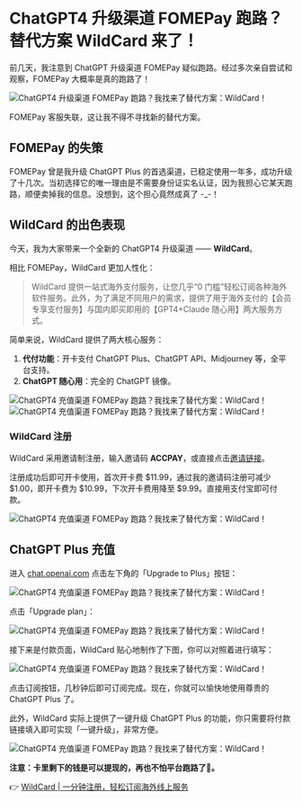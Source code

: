 # ChatGPT4 升级渠道 FOMEPay 跑路？替代方案 WildCard 来了！

前几天，我注意到 ChatGPT 升级渠道 FOMEPay 疑似跑路。经过多次亲自尝试和观察，FOMEPay 大概率是真的跑路了！

![ChatGPT4 升级渠道 FOMEPay 跑路？我找来了替代方案：WildCard！](https://bbtdd.com/img/6104317295522330.webp!large)

FOMEPay 客服失联，这让我不得不寻找新的替代方案。

## FOMEPay 的失策

FOMEPay 曾是我升级 ChatGPT Plus 的首选渠道，已稳定使用一年多，成功升级了十几次。当初选择它的唯一理由是不需要身份证实名认证，因为我担心它某天跑路，顺便卖掉我的信息。没想到，这个担心竟然成真了 -_-！

## WildCard 的出色表现

今天，我为大家带来一个全新的 ChatGPT4 升级渠道 —— **WildCard**。

相比 FOMEPay，WildCard 更加人性化：

> WildCard 提供一站式海外支付服务，让您几乎“0 门槛”轻松订阅各种海外软件服务。此外，为了满足不同用户的需求，提供了用于海外支付的【会员专享支付服务】与国内即买即用的【GPT4+Claude 随心用】两大服务方式。

简单来说，WildCard 提供了两大核心服务：

1. **代付功能**：开卡支付 ChatGPT Plus、ChatGPT API、Midjourney 等，全平台支持。
2. **ChatGPT 随心用**：完全的 ChatGPT 镜像。

![ChatGPT4 充值渠道 FOMEPay 跑路？我找来了替代方案：WildCard！](https://bbtdd.com/img/2217264132.webp!large)
![ChatGPT4 充值渠道 FOMEPay 跑路？我找来了替代方案：WildCard！](https://bbtdd.com/img/30790960.webp!large)

### WildCard 注册

WildCard 采用邀请制注册，输入邀请码 **ACCPAY**，或直接点击[邀请链接](https://bbtdd.com/WildCard)。

注册成功后即可开卡使用，首次开卡费 $11.99，通过我的邀请码注册可减少 $1.00，即开卡费为 $10.99，下次开卡费用降至 $9.99。直接用支付宝即可付款。

![ChatGPT4 充值渠道 FOMEPay 跑路？我找来了替代方案：WildCard！](https://bbtdd.com/img/8830222225.webp!large)

## ChatGPT Plus 充值

进入 [chat.openai.com](https://chat.openai.com/) 点击左下角的「Upgrade to Plus」按钮：

![ChatGPT4 充值渠道 FOMEPay 跑路？我找来了替代方案：WildCard！](https://bbtdd.com/img/764138739.webp!large)

点击「Upgrade plan」：

![ChatGPT4 充值渠道 FOMEPay 跑路？我找来了替代方案：WildCard！](https://bbtdd.com/img/7166423151093.webp!large)

接下来是付款页面，WildCard 贴心地制作了下图，你可以对照着进行填写：

![ChatGPT4 充值渠道 FOMEPay 跑路？我找来了替代方案：WildCard！](https://bbtdd.com/img/76291251053.webp!large)

点击订阅按钮，几秒钟后即可订阅完成。现在，你就可以愉快地使用尊贵的 ChatGPT Plus 了。

此外，WildCard 实际上提供了一键升级 ChatGPT Plus 的功能，你只需要将付款链接填入即可实现「一键升级」，非常方便。

![ChatGPT4 充值渠道 FOMEPay 跑路？我找来了替代方案：WildCard！](https://bbtdd.com/img/29295483.webp!large)

**注意：卡里剩下的钱是可以提现的，再也不怕平台跑路了🤣。**

👉 [WildCard | 一分钟注册，轻松订阅海外线上服务](https://bbtdd.com/WildCard)